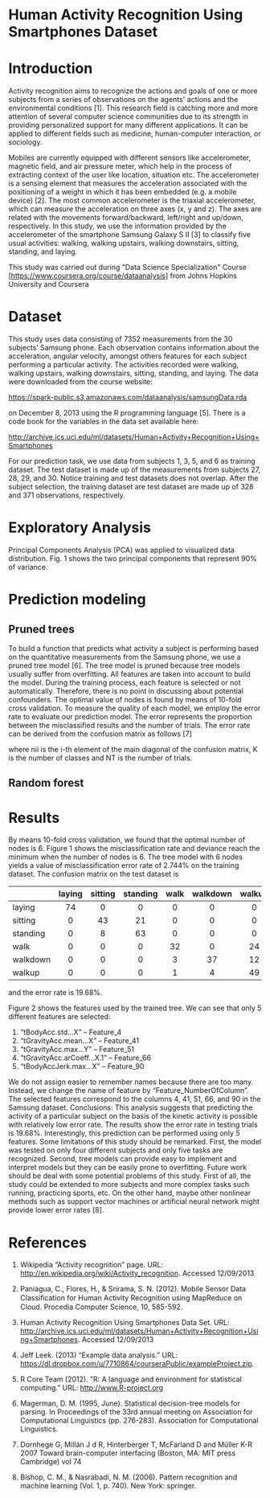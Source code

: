 Human Activity Recognition Using Smartphones Dataset
======================

Introduction
==
Activity recognition aims to recognize the actions and goals of one or more subjects from a series of observations on the agents' actions and the environmental conditions [1]. This research field is catching more and more attention of several computer science communities due to its strength in providing personalized support for many different applications. It can be applied to different fields such as medicine, human-computer interaction, or sociology.
 
Mobiles are currently equipped with different sensors like accelerometer, magnetic field, and air pressure meter, which help in the process of extracting context of the user like location, situation etc. The accelerometer is a sensing element that measures the acceleration associated with the positioning of a weight in which it has been embedded (e.g. a mobile device) [2]. The most common accelerometer is the triaxial accelerometer, which can measure the acceleration on three axes (x, y and z). The axes are related with the movements forward/backward, left/right and up/down, respectively. 
In this study, we use the information provided by the accelerometer of the smartphone Samsung Galaxy S II [3] to classify five usual activities: walking, walking upstairs, walking downstairs, sitting, standing, and laying. 

This study was carried out during "Data Science Specialization" Course [https://www.coursera.org/course/dataanalysis] from Johns Hopkins University and Coursera 

Dataset
==
This study uses data consisting of 7352 measurements from the 30 subjects’ Samsung phone. Each observation contains information about the acceleration, angular velocity, amongst others features for each subject performing a particular activity. The activities recorded were walking, walking upstairs, walking downstairs, sitting, standing, and laying. 
The data were downloaded from the course website:

https://spark-public.s3.amazonaws.com/dataanalysis/samsungData.rda

on December 8, 2013 using the R programming language [5].  There is a code book for the variables in the data set available here:

http://archive.ics.uci.edu/ml/datasets/Human+Activity+Recognition+Using+Smartphones 

For our prediction task, we use data from subjects 1, 3, 5, and 6 as training dataset. The test dataset is made up of the measurements from subjects 27, 28, 29, and 30. Notice training and test datasets does not overlap. After the subject selection, the training dataset are test dataset are made up of 328 and 371 observations, respectively.

Exploratory Analysis  
==

Principal Components Analysis (PCA) was applied to visualized data distribution. Fig. 1 shows the two principal components that represent 90% of variance. 



Prediction modeling  
==
Pruned trees
--
To build a function that predicts what activity a subject is performing based on the quantitative measurements from the Samsung phone, we use a pruned tree model [6]. The tree model is pruned because tree models usually suffer from overfitting. All features are taken into account to build the model. During the training process, each feature is selected or not automatically. Therefore, there is no point in discussing about potential confounders. 
The optimal value of nodes is found by means of 10-fold cross validation. To measure the quality of each model, we employ the error rate to evaluate our prediction model. The error represents the proportion between the misclassified results and the number of trials. The error rate can be derived from the confusion matrix as follows [7]




where nii is the i-th element of the main diagonal of the confusion matrix, K is the number of classes and  NT is the number of trials.

Random forest
--


Results
==
By means 10-fold cross validation, we found that the optimal number of nodes is 6. Figure 1 shows the misclassification rate and deviance reach the minimum when the number of nodes is 6. The tree model with 6 nodes yields a value of misclassification error rate of 2.744% on the training dataset.
The confusion matrix on the test dataset is

|          |laying  |sitting |standing|walk    |walkdown|walkup  |
|----------|:------:|:------:|:------:|:------:|:------:|:------:|
|laying    |   74   |   0    |   0    |   0    |   0    |   0    |
|sitting   |   0    |   43   |   21   |   0    |   0    |   0    |
|standing  |   0    |   8    |   63   |   0    |   0    |   0    |
|walk      |   0    |   0    |   0    |   32   |   0    |   24   |
|walkdown  |   0    |   0    |   0    |   3    |   37   |   12   |
|walkup    |   0    |   0    |   0    |   1    |   4    |   49   |

and the error rate is 19.68%.

Figure 2 shows the features used by the trained tree. We can see that only 5 different features are selected: 

1.	“tBodyAcc.std...X” 		       – Feature_4
2.	“tGravityAcc.mean...X” 	    – Feature_41
3.	“tGravityAcc.max...Y” 	     – Feature_51
4.	“tGravityAcc.arCoeff...X.1” – Feature_66
5.	“tBodyAccJerk.max...X”  	   – Feature_90
 
We do not assign easier to remember names because there are too many. Instead, we change the name of feature by “Feature_NumberOfColumn”. The selected features correspond to the columns 4, 41, 51, 66, and 90 in the Samsung dataset.
Conclusions:
This analysis suggests that predicting the activity of a particular subject on the basis of the kinetic activity is possible with relatively low error rate. The results show the error rate in testing trials is 19.68%. Interestingly, this prediction can be performed using only 5 features. Some limitations of this study should be remarked. First, the model was tested on only four different subjects and only five tasks are recognized. Second, tree models can provide easy to implement and interpret models but they can be easily prone to overfitting. 
Future work should be deal with some potential problems of this study. First of all, the study could be extended to more subjects and more complex tasks such running, practicing sports, etc. On the other hand, maybe other nonlinear methods such as support vector machines or artificial neural network might provide lower error rates [8].

References
==
1. Wikipedia “Activity recognition” page. URL:  http://en.wikipedia.org/wiki/Activity_recognition. Accessed 12/09/2013
2. Paniagua, C., Flores, H., & Srirama, S. N. (2012). Mobile Sensor Data Classiﬁcation for Human Activity Recognition using MapReduce on Cloud. Procedia Computer Science, 10, 585-592.
3. Human Activity Recognition Using Smartphones Data Set. URL: http://archive.ics.uci.edu/ml/datasets/Human+Activity+Recognition+Using+Smartphones. Accessed 12/09/2013

4. Jeff Leek. (2013) “Example data analysis.”
URL: https://dl.dropbox.com/u/7710864/courseraPublic/exampleProject.zip. 
5. R Core Team (2012). ”R: A language and environment for statistical computing.” URL: http://www.R-project.org
6. Magerman, D. M. (1995, June). Statistical decision-tree models for parsing. In Proceedings of the 33rd annual meeting on Association for Computational Linguistics (pp. 276-283). Association for Computational Linguistics.
7. Dornhege G, Millán J d R, Hinterberger T, McFarland D and Müller K-R 2007 Toward brain-computer interfacing (Boston, MA: MIT press Cambridge) vol 74
8. Bishop, C. M., & Nasrabadi, N. M. (2006). Pattern recognition and machine learning (Vol. 1, p. 740). New York: springer.
